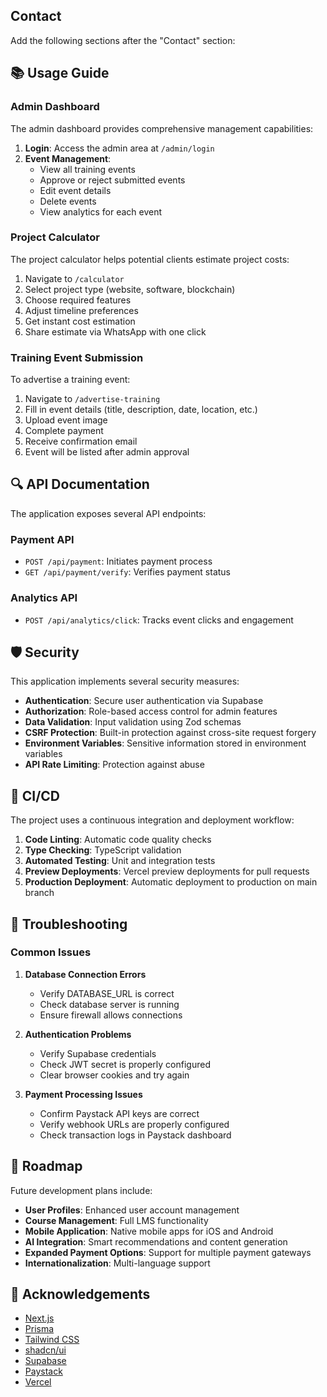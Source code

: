 ## Contact

Add the following sections after the "Contact" section:

## 📚 Usage Guide

### Admin Dashboard

The admin dashboard provides comprehensive management capabilities:

1. **Login**: Access the admin area at `/admin/login`
2. **Event Management**: 
   - View all training events
   - Approve or reject submitted events
   - Edit event details
   - Delete events
   - View analytics for each event

### Project Calculator

The project calculator helps potential clients estimate project costs:

1. Navigate to `/calculator`
2. Select project type (website, software, blockchain)
3. Choose required features
4. Adjust timeline preferences
5. Get instant cost estimation
6. Share estimate via WhatsApp with one click

### Training Event Submission

To advertise a training event:

1. Navigate to `/advertise-training`
2. Fill in event details (title, description, date, location, etc.)
3. Upload event image
4. Complete payment
5. Receive confirmation email
6. Event will be listed after admin approval

## 🔍 API Documentation

The application exposes several API endpoints:

### Payment API

- `POST /api/payment`: Initiates payment process
- `GET /api/payment/verify`: Verifies payment status

### Analytics API

- `POST /api/analytics/click`: Tracks event clicks and engagement

## 🛡️ Security

This application implements several security measures:

- **Authentication**: Secure user authentication via Supabase
- **Authorization**: Role-based access control for admin features
- **Data Validation**: Input validation using Zod schemas
- **CSRF Protection**: Built-in protection against cross-site request forgery
- **Environment Variables**: Sensitive information stored in environment variables
- **API Rate Limiting**: Protection against abuse

## 🔄 CI/CD

The project uses a continuous integration and deployment workflow:

1. **Code Linting**: Automatic code quality checks
2. **Type Checking**: TypeScript validation
3. **Automated Testing**: Unit and integration tests
4. **Preview Deployments**: Vercel preview deployments for pull requests
5. **Production Deployment**: Automatic deployment to production on main branch

## 🔧 Troubleshooting

### Common Issues

1. **Database Connection Errors**
   - Verify DATABASE_URL is correct
   - Check database server is running
   - Ensure firewall allows connections

2. **Authentication Problems**
   - Verify Supabase credentials
   - Check JWT secret is properly configured
   - Clear browser cookies and try again

3. **Payment Processing Issues**
   - Confirm Paystack API keys are correct
   - Verify webhook URLs are properly configured
   - Check transaction logs in Paystack dashboard

## 🌱 Roadmap

Future development plans include:

- **User Profiles**: Enhanced user account management
- **Course Management**: Full LMS functionality
- **Mobile Application**: Native mobile apps for iOS and Android
- **AI Integration**: Smart recommendations and content generation
- **Expanded Payment Options**: Support for multiple payment gateways
- **Internationalization**: Multi-language support

## 🙏 Acknowledgements

- [Next.js](https://nextjs.org/)
- [Prisma](https://prisma.io/)
- [Tailwind CSS](https://tailwindcss.com/)
- [shadcn/ui](https://ui.shadcn.com/)
- [Supabase](https://supabase.io/)
- [Paystack](https://paystack.com/)
- [Vercel](https://vercel.com/)


